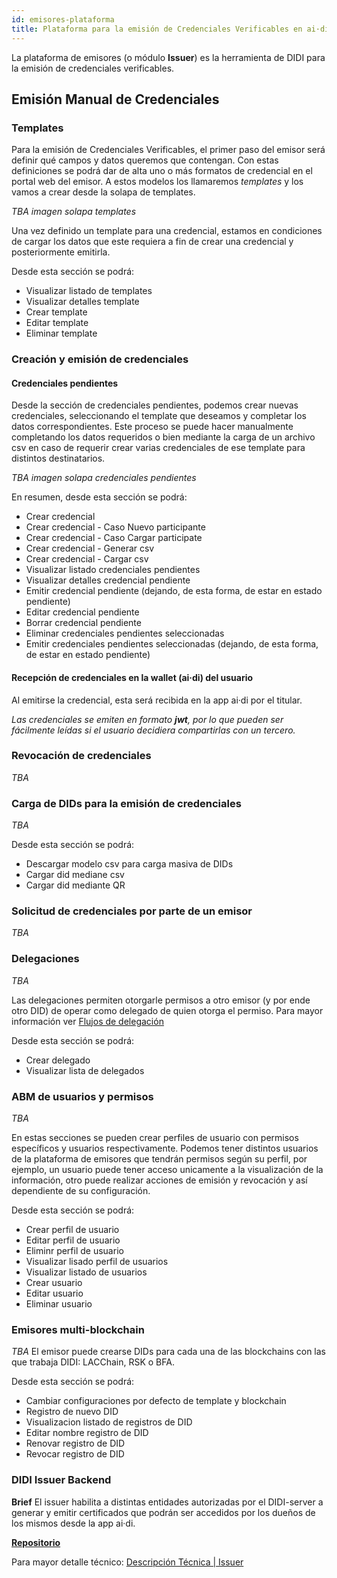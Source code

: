 ```yaml
---
id: emisores-plataforma
title: Plataforma para la emisión de Credenciales Verificables en ai·di
---
```


La plataforma de emisores (o módulo **Issuer**) es la herramienta de DIDI para la emisión de credenciales verificables.

<!-- ## Login y logout -->

## Emisión Manual de Credenciales
### Templates
Para la emisión de Credenciales Verificables, el primer paso del emisor será definir qué campos y datos queremos que contengan. Con estas definiciones se podrá dar de alta uno o más formatos de credencial en el portal web del emisor. A estos modelos los llamaremos *templates* y los vamos a crear desde la solapa de templates.

*TBA imagen solapa templates*

Una vez definido un template para una credencial, estamos en condiciones de cargar los datos que este requiera a fin de crear una credencial y posteriormente emitirla.

Desde esta sección se podrá:
* Visualizar listado de templates				
* Visualizar detalles template				
* Crear template				
* Editar template			
* Eliminar template

### Creación y emisión de credenciales

#### Credenciales pendientes
Desde la sección de credenciales pendientes, podemos crear nuevas credenciales, seleccionando el template que deseamos y completar los datos correspondientes. Este proceso se puede hacer manualmente completando los datos requeridos o bien mediante la carga de un archivo csv en caso de requerir crear varias credenciales de ese template para distintos destinatarios.

*TBA imagen solapa credenciales pendientes*

En resumen, desde esta sección se podrá:
* Crear credencial				
* Crear credencial - Caso Nuevo participante			
* Crear credencial - Caso Cargar participate			
* Crear credencial - Generar csv				
* Crear credencial - Cargar csv				
* Visualizar listado credenciales pendientes
* Visualizar detalles credencial pendiente				
* Emitir credencial pendiente (dejando, de esta forma, de estar en estado pendiente)
* Editar credencial pendiente				
* Borrar credencial pendiente				
* Eliminar credenciales pendientes seleccionadas				
* Emitir credenciales pendientes seleccionadas (dejando, de esta forma, de estar en estado pendiente)

#### Recepción de credenciales en la wallet (ai·di) del usuario
Al emitirse la credencial, esta será recibida en la app ai·di por el titular.

_Las credenciales se emiten en formato **jwt**, por lo que pueden ser fácilmente leídas si el usuario decidiera compartirlas con un tercero._

### Revocación de credenciales
*TBA*

### Carga de DIDs para la emisión de credenciales
*TBA*

Desde esta sección se podrá:
* Descargar modelo csv para carga masiva de DIDs				
* Cargar did mediane csv	
* Cargar did mediante QR

### Solicitud de credenciales por parte de un emisor
*TBA*

### Delegaciones
*TBA*

Las delegaciones permiten otorgarle permisos a otro emisor (y por ende otro DID) de operar como delegado de quien otorga el permiso.
Para mayor información ver [Flujos de delegación](../developers/solucion/descripcion-tecnica/delegation)

Desde esta sección se podrá:
* Crear delegado
* Visualizar lista de delegados

### ABM de usuarios y permisos
*TBA*

En estas secciones se pueden crear perfiles de usuario con permisos específicos y usuarios respectivamente.
Podemos tener distintos usuarios de la plataforma de emisores que tendrán permisos según su perfil, por ejemplo, un usuario puede tener acceso unicamente a la visualización de la información, otro puede realizar acciones de emisión y revocación y así dependiente de su configuración.

Desde esta sección se podrá:
* Crear perfil de usuario
* Editar perfil de usuario
* Eliminr perfil de usuario
* Visualizar lisado perfil de usuarios
* Visualizar listado de usuarios
* Crear usuario
* Editar usuario
* Eliminar usuario

### Emisores multi-blockchain
*TBA*
El emisor puede crearse DIDs para cada una de las blockchains con las que trabaja DIDI: LACChain, RSK o BFA.

Desde esta sección se podrá:
* Cambiar configuraciones por defecto de template y blockchain			
* Registro de nuevo DID
* Visualizacion listado de registros de DID
* Editar nombre registro de DID
* Renovar registro de DID				
* Revocar registro de DID

### DIDI Issuer Backend
**Brief**
El issuer habilita a distintas entidades autorizadas por el DIDI-server a generar y emitir certificados que podrán ser accedidos por los dueños de los mismos desde la app ai·di.

[**Repositorio**](https://github.com/ong-bitcoin-argentina/DIDI-SSI-Issuer-Module)

Para mayor detalle técnico: [Descripción Técnica | Issuer](../developers/solucion/descripcion-tecnica/arquitectura-issuer)
<!--stackedit_data:
eyJoaXN0b3J5IjpbLTE2NjQ3MjMzOSwtMjEwNDgwNDg4N119
-->